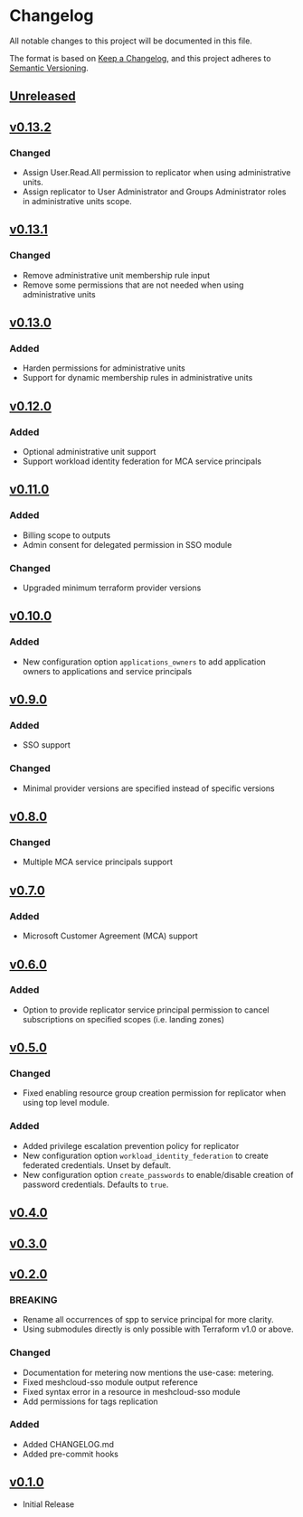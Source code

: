 # Changelog

All notable changes to this project will be documented in this file.

The format is based on [Keep a Changelog](https://keepachangelog.com/en/1.0.0/),
and this project adheres to [Semantic Versioning](https://semver.org/spec/v2.0.0.html).

## [Unreleased]

## [v0.13.2]

### Changed

- Assign User.Read.All permission to replicator when using administrative units.
- Assign replicator to User Administrator and Groups Administrator roles in administrative units scope.

## [v0.13.1]

### Changed

- Remove administrative unit membership rule input
- Remove some permissions that are not needed when using administrative units

## [v0.13.0]

### Added

- Harden permissions for administrative units
- Support for dynamic membership rules in administrative units

## [v0.12.0]

### Added

- Optional administrative unit support
- Support workload identity federation for MCA service principals

## [v0.11.0]

### Added

- Billing scope to outputs
- Admin consent for delegated permission in SSO module

### Changed

- Upgraded minimum terraform provider versions

## [v0.10.0]

### Added

- New configuration option `applications_owners` to add application owners to applications and service principals

## [v0.9.0]

### Added

- SSO support

### Changed

- Minimal provider versions are specified instead of specific versions

## [v0.8.0]

### Changed

- Multiple MCA service principals support

## [v0.7.0]

### Added

- Microsoft Customer Agreement (MCA) support

## [v0.6.0]

### Added

- Option to provide replicator service principal permission to cancel subscriptions on specified scopes (i.e. landing zones)

## [v0.5.0]

### Changed

- Fixed enabling resource group creation permission for replicator when using top level module.

### Added

- Added privilege escalation prevention policy for replicator
- New configuration option `workload_identity_federation` to create federated credentials. Unset by default.
- New configuration option `create_passwords` to enable/disable creation of password credentials. Defaults to `true`.

## [v0.4.0]

## [v0.3.0]

## [v0.2.0]

### BREAKING

- Rename all occurrences of spp to service principal for more clarity.
- Using submodules directly is only possible with Terraform v1.0 or above.

### Changed

- Documentation for metering now mentions the use-case: metering.
- Fixed meshcloud-sso module output reference
- Fixed syntax error in a resource in meshcloud-sso module
- Add permissions for tags replication

### Added

- Added CHANGELOG.md
- Added pre-commit hooks

## [v0.1.0]

- Initial Release

[unreleased]: https://github.com/meshcloud/terraform-azure-meshplatform/compare/v0.13.2...HEAD
[v0.13.2]: https://github.com/meshcloud/terraform-azure-meshplatform/releases/tag/v0.13.2
[v0.13.1]: https://github.com/meshcloud/terraform-azure-meshplatform/releases/tag/v0.13.1
[v0.13.0]: https://github.com/meshcloud/terraform-azure-meshplatform/releases/tag/v0.13.0
[v0.12.0]: https://github.com/meshcloud/terraform-azure-meshplatform/releases/tag/v0.12.0
[v0.11.0]: https://github.com/meshcloud/terraform-azure-meshplatform/releases/tag/v0.11.0
[v0.1.0]: https://github.com/meshcloud/terraform-azure-meshplatform/releases/tag/v0.1.0
[v0.2.0]: https://github.com/meshcloud/terraform-azure-meshplatform/releases/tag/v0.2.0
[v0.3.0]: https://github.com/meshcloud/terraform-azure-meshplatform/releases/tag/v0.3.0
[v0.4.0]: https://github.com/meshcloud/terraform-azure-meshplatform/releases/tag/v0.4.0
[v0.5.0]: https://github.com/meshcloud/terraform-azure-meshplatform/releases/tag/v0.5.0
[v0.6.0]: https://github.com/meshcloud/terraform-azure-meshplatform/releases/tag/v0.6.0
[v0.7.0]: https://github.com/meshcloud/terraform-azure-meshplatform/releases/tag/v0.7.0
[v0.8.0]: https://github.com/meshcloud/terraform-azure-meshplatform/releases/tag/v0.8.0
[v0.9.0]: https://github.com/meshcloud/terraform-azure-meshplatform/releases/tag/v0.9.0
[v0.10.0]: https://github.com/meshcloud/terraform-azure-meshplatform/releases/tag/v0.10.0
